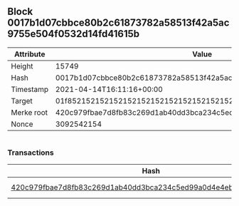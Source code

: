 ## Block 0017b1d07cbbce80b2c61873782a58513f42a5ac9755e504f0532d14fd41615b

Attribute | Value
--- | ---
Height | 15749
Hash | 0017b1d07cbbce80b2c61873782a58513f42a5ac9755e504f0532d14fd41615b
Timestamp | 2021-04-14T16:11:16+00:00
Target | 01f8521521521521521521521521521521521521521521521521521521521521
Merke root | 420c979fbae7d8fb83c269d1ab40dd3bca234c5ed99a0d4e4eb711e5dc52cb27
Nonce | 3092542154

```

```

### Transactions

Hash | Amount
--- | ---
[420c979fbae7d8fb83c269d1ab40dd3bca234c5ed99a0d4e4eb711e5dc52cb27](420c979fbae7d8fb83c269d1ab40dd3bca234c5ed99a0d4e4eb711e5dc52cb27.md) | 10.00000000 SKEPTI 
